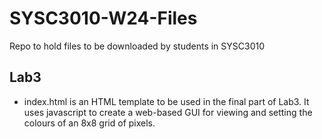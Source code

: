 # SYSC3010-W24-Files
Repo to hold files to be downloaded by students in SYSC3010

## Lab3
- index.html is an HTML template to be used in the final part of Lab3. It uses javascript to create a web-based GUI for viewing and setting the colours of an 8x8 grid of pixels.
